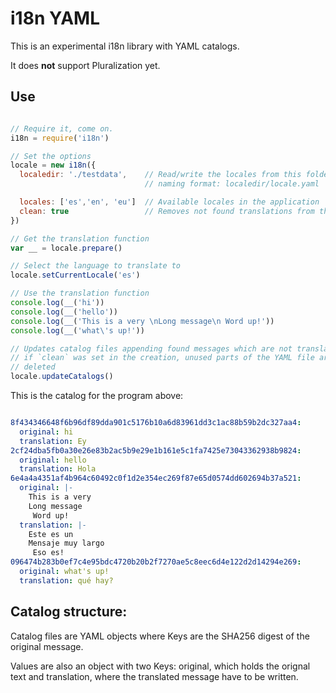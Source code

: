 # i18n YAML

This is an experimental i18n library with YAML catalogs.

It does **not** support Pluralization yet.


## Use

``` javascript

// Require it, come on.
i18n = require('i18n')

// Set the options
locale = new i18n({
  localedir: './testdata',    // Read/write the locales from this folder;
                              // naming format: localedir/locale.yaml

  locales: ['es','en', 'eu']  // Available locales in the application
  clean: true                 // Removes not found translations from the catalog
})

// Get the translation function
var __ = locale.prepare()

// Select the language to translate to
locale.setCurrentLocale('es')

// Use the translation function
console.log(__('hi'))
console.log(__('hello'))
console.log(__('This is a very \nLong message\n Word up!'))
console.log(__('what\'s up!'))

// Updates catalog files appending found messages which are not translated;
// if `clean` was set in the creation, unused parts of the YAML file are
// deleted
locale.updateCatalogs()

```

This is the catalog for the program above:

``` yaml

8f434346648f6b96df89dda901c5176b10a6d83961dd3c1ac88b59b2dc327aa4:
  original: hi
  translation: Ey
2cf24dba5fb0a30e26e83b2ac5b9e29e1b161e5c1fa7425e73043362938b9824:
  original: hello
  translation: Hola
6e4a4a4351af4b964c60492c0f1d2e354ec269f87e65d0574dd602694b37a521:
  original: |-
    This is a very 
    Long message
     Word up!
  translation: |-
    Este es un 
    Mensaje muy largo
     Eso es!
096474b283b0ef7c4e95bdc4720b20b2f7270ae5c8eec6d4e122d2d14294e269:
  original: what's up!
  translation: qué hay?

```

## Catalog structure:

Catalog files are YAML objects where Keys are the SHA256 digest of the original
message.

Values are also an object with two Keys: original, which holds the orignal text
and translation, where the translated message have to be written.

